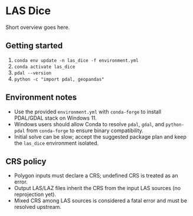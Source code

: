 # LAS Dice

Short overview goes here.

## Getting started

1. `conda env update -n las_dice -f environment.yml`
2. `conda activate las_dice`
3. `pdal --version`
4. `python -c "import pdal, geopandas"`

## Environment notes

- Use the provided `environment.yml` with `conda-forge` to install PDAL/GDAL stack on Windows 11.
- Windows users should allow Conda to resolve `pdal`, `gdal`, and `python-pdal` from `conda-forge` to ensure binary compatibility.
- Initial solve can be slow; accept the suggested package plan and keep the `las_dice` environment isolated.
## CRS policy

- Polygon inputs must declare a CRS; undefined CRS is treated as an error.
- Output LAS/LAZ files inherit the CRS from the input LAS sources (no reprojection yet).
- Mixed CRS among LAS sources is considered a fatal error and must be resolved upstream.
